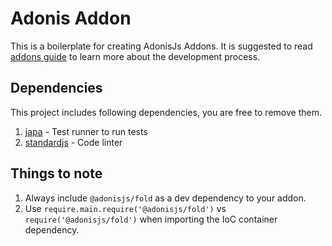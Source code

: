 # Adonis Addon

This is a boilerplate for creating AdonisJs Addons. It is suggested to read [addons guide](http://adonisjs.com/recipes/making-adonis-addons) to learn more about the development process.

## Dependencies
This project includes following dependencies, you are free to remove them.

1. [japa](https://github.com/thetutlage/japa) - Test runner to run tests
2. [standardjs](https://standardjs.com/) - Code linter

## Things to note

1. Always include `@adonisjs/fold` as a dev dependency to your addon.
2. Use `require.main.require('@adonisjs/fold')` vs `require('@adonisjs/fold')` when importing the IoC container dependency.
